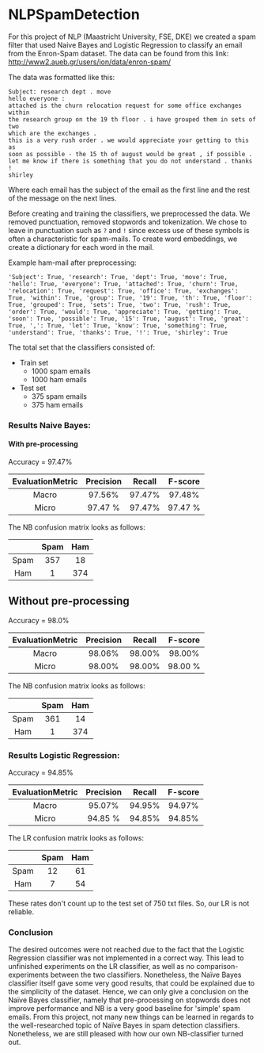 # NLPSpamDetection

For this project of NLP (Maastricht University, FSE, DKE) we created a spam filter that used Naive Bayes and Logistic Regression to classify an email from the Enron-Spam dataset. The data can be found from this link: http://www2.aueb.gr/users/ion/data/enron-spam/

The data was formatted like this:

```
Subject: research dept . move
hello everyone :
attached is the churn relocation request for some office exchanges within
the research group on the 19 th floor . i have grouped them in sets of two
which are the exchanges .
this is a very rush order . we would appreciate your getting to this as
soon as possible - the 15 th of august would be great , if possible .
let me know if there is something that you do not understand . thanks !
shirley
```
Where each email has the subject of the email as the first line and the rest of the message on the next lines. 

Before creating and training the classifiers, we preprocessed the data. We removed punctuation, removed stopwords and tokenization. We chose to leave in punctuation such as `?` and `!` since excess use of these symbols is often a characteristic for spam-mails. To create word embeddings, we create a dictionary for each word in the mail. 

Example ham-mail after preprocessing:

```
'Subject': True, 'research': True, 'dept': True, 'move': True, 'hello': True, 'everyone': True, 'attached': True, 'churn': True, 'relocation': True, 'request': True, 'office': True, 'exchanges': True, 'within': True, 'group': True, '19': True, 'th': True, 'floor': True, 'grouped': True, 'sets': True, 'two': True, 'rush': True, 'order': True, 'would': True, 'appreciate': True, 'getting': True, 'soon': True, 'possible': True, '15': True, 'august': True, 'great': True, ',': True, 'let': True, 'know': True, 'something': True, 'understand': True, 'thanks': True, '!': True, 'shirley': True
```

The total set that the classifiers consisted of:
* Train set
  * 1000 spam emails
  * 1000 ham emails
* Test set
  * 375 spam emails
  * 375 ham emails

### Results Naive Bayes:

#### With pre-processing

Accuracy = 97.47%

| EvaluationMetric | Precision | Recall | F-score |
|   :---:    |   :---:   |  :---: |  :---:  |
|   Macro    |   97.56%  |  97.47%|  97.48% |
|   Micro    |   97.47 % |  97.47%|  97.47 %|


The NB confusion matrix looks as follows:

|                  |    Spam   |   Ham   | 
|      :---:       |   :---:   |  :---:  |
|      Spam        |    357    |    18   |
|       Ham        |    1    |    374    | 

## Without pre-processing
Accuracy = 98.0%

| EvaluationMetric | Precision | Recall | F-score |
|   :---:    |   :---:   |  :---: |  :---:  |
|   Macro    |   98.06%  |  98.00%|  98.00% |
|   Micro    |   98.00% |  98.00%|  98.00 %|


The NB confusion matrix looks as follows:

|                  |    Spam   |   Ham   | 
|      :---:       |   :---:   |  :---:  |
|      Spam        |    361    |    14   |
|       Ham        |    1    |    374    | 

### Results Logistic Regression:

Accuracy = 94.85%

| EvaluationMetric | Precision | Recall | F-score |
|   :---:    |   :---:   |  :---: |  :---:  |
|   Macro    |   95.07%  |  94.95%|  94.97% |
|   Micro    |   94.85 % |  94.85%|  94.85% |

The LR confusion matrix looks as follows:

|                  |    Spam   |   Ham   | 
|      :---:       |   :---:   |  :---:  |
|      Spam        |    12    |    61   |
|       Ham        |    7    |    54    |

These rates don't count up to the test set of 750 txt files. So, our LR is not reliable.


### Conclusion
The desired outcomes were not reached due to the fact that the Logistic Regression classifier was not implemented in a correct way. This lead to unfinished experiments on the LR classifier, as well as no comparison-experiments between the two classifiers.
Nonetheless, the Naïve Bayes classifier itself gave some very good results, that could be explained due to the simplicity of the dataset. Hence, we can only give a conclusion on the Naïve Bayes classifier, namely that pre-processing on stopwords does not improve performance and NB is a very good baseline for 'simple' spam emails.
From this project, not many new things can be learned in regards to the well-researched topic of Naïve Bayes in spam detection classifiers. Nonetheless, we are still pleased with how our own NB-classifier turned out.
